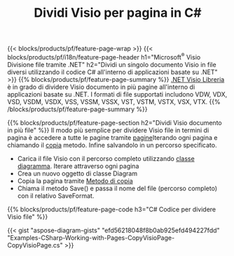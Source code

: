 ﻿---
title: Dividi Visio per pagina in C#
url: /it/net/splitter/
description: C# codici sorgente che spiegano come dividere i file Microsoft Visio in più file nelle applicazioni Visual C#.NET
---
{{< blocks/products/pf/feature-page-wrap >}}
{{< blocks/products/pf/i18n/feature-page-header h1="Microsoft<sup>&reg;</sup> Visio Divisione file tramite .NET" h2="Dividi un singolo documento Visio in file diversi utilizzando il codice C# all\'interno di applicazioni basate su .NET" >}}
{{% blocks/products/pf/feature-page-summary %}}
[.NET Visio Libreria](/diagram/net/) è in grado di dividere Visio documento in più pagine all'interno di applicazioni basate su .NET. I formati di file supportati includono VDW, VDX, VSD, VSDM, VSDX, VSS, VSSM, VSSX, VST, VSTM, VSTX, VSX, VTX.
{{% /blocks/products/pf/feature-page-summary %}}

{{% blocks/products/pf/feature-page-section h2="Dividi Visio documento in più file" %}}
Il modo più semplice per dividere Visio file in termini di pagina è accedere a tutte le pagine tramite [pagine](https://apireference.aspose.com/diagram/net/aspose.diagram/diagram/properties/pages)Iterando ogni pagina e chiamando il [copia](https://apireference.aspose.com/diagram/net/aspose.diagram/page/methods/copy) metodo. Infine salvandolo in un percorso specificato. 

+ Carica il file Visio con il percorso completo utilizzando [classe diagramma](https://apireference.aspose.com/diagram/net/aspose.diagram/diagram).
Iterare attraverso ogni pagina
+ Crea un nuovo oggetto di classe Diagram
+ Copia la pagina tramite [Metodo di copia](https://apireference.aspose.com/diagram/net/aspose.diagram/page/methods/copy)
+ Chiama il metodo Save() e passa il nome del file (percorso completo) con il relativo SaveFormat.

{{% blocks/products/pf/feature-page-code h3="C# Codice per dividere Visio file" %}}

{{< gist "aspose-diagram-gists" "efd56218048f8b0ab925efd494227fdd" "Examples-CSharp-Working-with-Pages-CopyVisioPage-CopyVisioPage.cs" >}}
